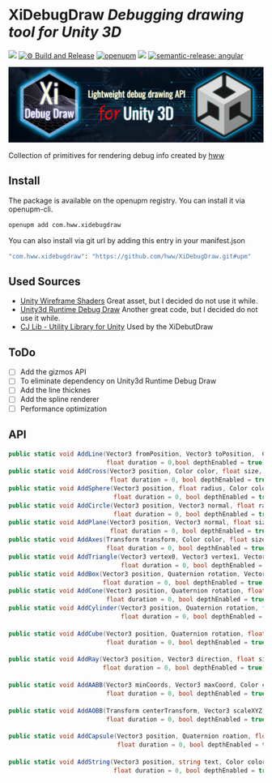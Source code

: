 # XiDebugDraw _Debugging drawing tool for Unity 3D_

![](https://img.shields.io/badge/unity-2018.3%20or%20later-green.svg)
[![⚙ Build and Release](https://github.com/hww/XiDebugDraw/actions/workflows/ci.yml/badge.svg)](https://github.com/hww/XiDebugDraw/actions/workflows/ci.yml)
[![openupm](https://img.shields.io/npm/v/com.hww.xidebugdraw?label=openupm&registry_uri=https://package.openupm.com)](https://openupm.com/packages/com.hww.xidebugdraw/)
[![](https://img.shields.io/github/license/hww/XiDebugDraw.svg)](https://github.com/hww/XiDebugDraw/blob/master/LICENSE)
[![semantic-release: angular](https://img.shields.io/badge/semantic--release-angular-e10079?logo=semantic-release)](https://github.com/semantic-release/semantic-release)

![XiDebugDraw Title Image](/Documentation/title_image.png)
 
Collection of primitives for rendering debug info created by [hww](https://github.com/hww)


## Install

The package is available on the openupm registry. You can install it via openupm-cli.

```bash
openupm add com.hww.xidebugdraw
```
You can also install via git url by adding this entry in your manifest.json

```bash
"com.hww.xidebugdraw": "https://github.com/hww/XiDebugDraw.git#upm"
```

## Used Sources

- [Unity Wireframe Shaders](https://github.com/Chaser324/unity-wireframe) Great asset, but I decided do not use it while.
- [Unity3d Runtime Debug Draw](https://github.com/jagt/unity3d-runtime-debug-draw) Another great code, but I decided do not use it while.
- [CJ Lib - Utility Library for Unity](https://github.com/TheAllenChou/unity-cj-lib) Used by the XiDebutDraw 

## ToDo

- [ ] Add the gizmos API
- [ ] To eliminate dependency on Unity3d Runtime Debug Draw
- [ ] Add the line thicknes
- [ ] Add the spline renderer
- [ ] Performance optimization

## API


```C#
public static void AddLine(Vector3 fromPosition, Vector3 toPosition,  Color color,  float lineWidth = 1.0f, 
                           float duration = 0,bool depthEnabled = true);
public static void AddCross(Vector3 position, Color color, float size,
                            float duration = 0, bool depthEnabled = true);
public static void AddSphere(Vector3 position, float radius, Color color,
                             float duration = 0, bool depthEnabled = true);
public static void AddCircle(Vector3 position, Vector3 normal, float radius, Color color,
                             float duration = 0, bool depthEnabled = true);
public static void AddPlane(Vector3 position, Vector3 normal, float size, Color color,
                            float duration = 0, bool depthEnabled = true);
public static void AddAxes(Transform transform, Color color, float size,
                           float duration = 0, bool depthEnabled = true);
public static void AddTriangle(Vector3 vertex0, Vector3 vertex1, Vector3 vertex2, Color color, float lineWidth,
                               float duration = 0, bool depthEnabled = true);
public static void AddBox(Vector3 position, Quaternion rotation, Vector3 size, Color color,
                          float duration = 0, bool depthEnabled = true);
public static void AddCone(Vector3 position, Quaternion rotation, float radius, float height, Color color,
                           float duration = 0, bool depthEnabled = true);
public static void AddCylinder(Vector3 position, Quaternion rotation, float radius, float height, Color color, 
                               float duration = 0, bool depthEnabled = true);

public static void AddCube(Vector3 position, Quaternion rotation, float size, Color color, 
                           float duration = 0, bool depthEnabled = true);

public static void AddRay(Vector3 position, Vector3 direction, float size, Color color, 
                          float duration = 0, bool depthEnabled = true);

public static void AddAABB(Vector3 minCoords, Vector3 maxCoord, Color color, float lineWidth, 
                           float duration = 0, bool depthEnabled = true);

public static void AddAOBB(Transform centerTransform, Vector3 scaleXYZ, Color color, float lineWidth, 
                           float duration = 0, bool depthEnabled = true);

public static void AddCapsule(Vector3 position, Quaternion roation, float radius, float height, Color color, 
                              float duration = 0, bool depthEnabled = true);

public static void AddString(Vector3 position, string text, Color color, float size = 0.1f, 
                             float duration = 0, bool depthEnabled = true);
```
